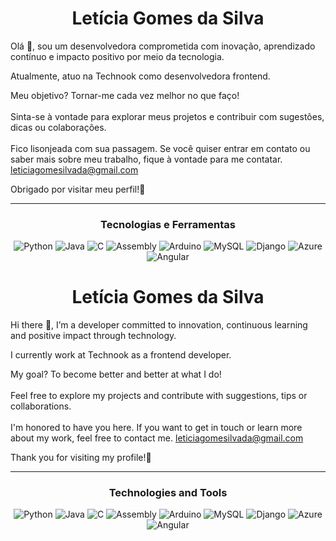 <h1 align="center">Letícia Gomes da Silva</h1>

Olá 👋, sou um desenvolvedora comprometida com inovação, aprendizado contínuo e impacto positivo por meio da tecnologia.

Atualmente, atuo na Technook como desenvolvedora frontend.

Meu objetivo? Tornar-me cada vez melhor no que faço!
<br>
<br>
Sinta-se à vontade para explorar meus projetos e contribuir com sugestões, dicas ou colaborações.
<br>
<br>
Fico lisonjeada com sua passagem. Se você quiser entrar em contato ou saber mais sobre meu trabalho, fique à vontade para me contatar.
leticiagomesilvada@gmail.com

Obrigado por visitar meu perfil!👋

----

<h3 align="center">Tecnologias e Ferramentas</h3>
<div align="center" style="flex">
  <img alt="Python" src="https://img.shields.io/badge/Python-a?style=for-the-badge&logo=Python&logoColor=white&color=pink">
  <img alt="Java" src="https://img.shields.io/badge/Java-a?style=for-the-badge&logo=openjdk&logoColor=white&color=pink">
  <img alt="C" src="https://img.shields.io/badge/C-a?style=for-the-badge&logo=C&logoColor=white&color=pink">
  <img alt="Assembly" src="https://img.shields.io/badge/Assembly-a?style=for-the-badge&logo=gnuassembly&logoColor=white&color=pink">
  <img alt="Arduino" src="https://img.shields.io/badge/Arduino-a?style=for-the-badge&logo=Arduino&logoColor=white&color=pink">
  <img alt="MySQL" src="https://img.shields.io/badge/MySQL-a?style=for-the-badge&logo=MySQL&logoColor=white&color=pink">
  <img alt="Django" src="https://img.shields.io/badge/Django-a?style=for-the-badge&logo=Django&logoColor=white&color=pink">
  <img alt="Azure" src="https://img.shields.io/badge/Azure-a?style=for-the-badge&logo=MicrosoftAzure&logoColor=white&color=pink">
  <img alt="Angular" src="https://img.shields.io/badge/Angular-a?style=for-the-badge&logo=Angular&logoColor=white&color=pink">

</div>

<h1 align="center">Letícia Gomes da Silva</h1>

Hi there 👋, I’m a developer committed to innovation, continuous learning and positive impact through technology.

I currently work at Technook as a frontend developer.

My goal? To become better and better at what I do!
<br>
<br>
Feel free to explore my projects and contribute with suggestions, tips or collaborations.
<br>
<br>
I'm honored to have you here. If you want to get in touch or learn more about my work, feel free to contact me.
leticiagomesilvada@gmail.com

Thank you for visiting my profile!👋

----

<h3 align="center">Technologies and Tools</h3>
<div align="center" style="flex">
  <img alt="Python" src="https://img.shields.io/badge/Python-a?style=for-the-badge&logo=Python&logoColor=white&color=pink">
  <img alt="Java" src="https://img.shields.io/badge/Java-a?style=for-the-badge&logo=openjdk&logoColor=white&color=pink">
  <img alt="C" src="https://img.shields.io/badge/C-a?style=for-the-badge&logo=C&logoColor=white&color=pink">
  <img alt="Assembly" src="https://img.shields.io/badge/Assembly-a?style=for-the-badge&logo=gnuassembly&logoColor=white&color=pink">
  <img alt="Arduino" src="https://img.shields.io/badge/Arduino-a?style=for-the-badge&logo=Arduino&logoColor=white&color=pink">
  <img alt="MySQL" src="https://img.shields.io/badge/MySQL-a?style=for-the-badge&logo=MySQL&logoColor=white&color=pink">
  <img alt="Django" src="https://img.shields.io/badge/Django-a?style=for-the-badge&logo=Django&logoColor=white&color=pink">
  <img alt="Azure" src="https://img.shields.io/badge/Azure-a?style=for-the-badge&logo=MicrosoftAzure&logoColor=white&color=pink">
  <img alt="Angular" src="https://img.shields.io/badge/Angular-a?style=for-the-badge&logo=Angular&logoColor=white&color=pink">

</div>

